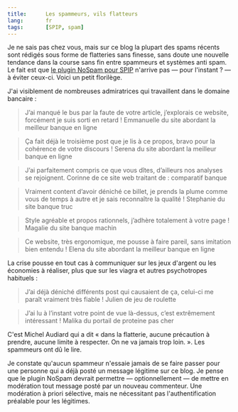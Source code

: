 ```yaml
---
title:      Les spammeurs, vils flatteurs
lang:       fr
tags:       [SPIP, spam]
---
```


Je ne sais pas chez vous, mais sur ce blog la plupart des spams récents sont rédigés sous forme de flatteries sans finesse, sans doute une nouvelle tendance dans la course sans fin entre spammeurs et systèmes anti spam. Le fait est que [le plugin NoSpam pour SPIP](http://plugins.spip.net/nospam.html) n'arrive pas — pour l'instant ? — à éviter ceux-ci. Voici un petit florilège.

J'ai visiblement de nombreuses admiratrices qui travaillent dans le domaine bancaire :

> J’ai manqué le bus par la faute de votre article, j’explorais ce website, forcément je suis sorti en retard ! Emmanuelle du site abordant la meilleur banque en ligne

> Ça fait déjà le troisième post que je lis à ce propos, bravo pour la cohérence de votre discours ! Serena du site abordant la meilleur banque en ligne

> J’ai parfaitement compris ce que vous dîtes, d’ailleurs nos analyses se rejoignent. Corinne de ce site web traitant de : comparatif banque

> Vraiment content d’avoir déniché ce billet, je prends la plume comme vous de temps à autre et je sais reconnaître la qualité ! Stephanie du site banque truc

> Style agréable et propos rationnels, j’adhère totalement à votre page ! Magalie du site banque machin

> Ce website, très ergonomique, me pousse à faire pareil, sans imitation bien entendu ! Elena du site abordant la meilleur banque en ligne

La crise pousse en tout cas à communiquer sur les jeux d'argent ou les économies à réaliser, plus que sur les viagra et autres psychotropes habituels :

> J’ai déjà déniché différents post qui causaient de ça, celui-ci me paraît vraiment très fiable ! Julien de jeu de roulette

> J’ai lu à l’instant votre point de vue là-dessus, c’est extrêmement intéressant ! Malika du portail de proteine pas cher

C'est Michel Audiard qui a dit « dans la flatterie, aucune précaution à prendre, aucune limite à respecter. On ne va jamais trop loin. ». Les spammeurs ont dû le lire.

Je constate qu'aucun spammeur n'essaie jamais de se faire passer pour une personne qui a déjà posté un message légitime sur ce blog. Je pense que le plugin NoSpam devrait permettre — optionnellement — de mettre en modération tout message posté par un nouveau commenteur. Une modération à priori sélective, mais ne nécessitant pas l'authentification préalable pour les légitimes.
